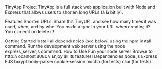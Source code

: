 TinyApp Project
TinyApp is a full stack web application built with Node and Express that allows users to shorten long URLs (à la bit.ly).

Features
Shorten URLs.
Share this TinyURL and see how many times it was used, when, and by who.
You made a typo in your URL when creating it? You can edit or delete it!

Getting Started
Install all dependencies (see below) using the npm install command.
Run the development web server using the node express_server.js command.
How to Use
Run your node server
Browse to http://localhost:8080//
Enjoy all its features!
Dependencies
Node.js
Express
EJS
bcrypt
body-parser
cookie-session
mocha (for tests)
chai (for tests)